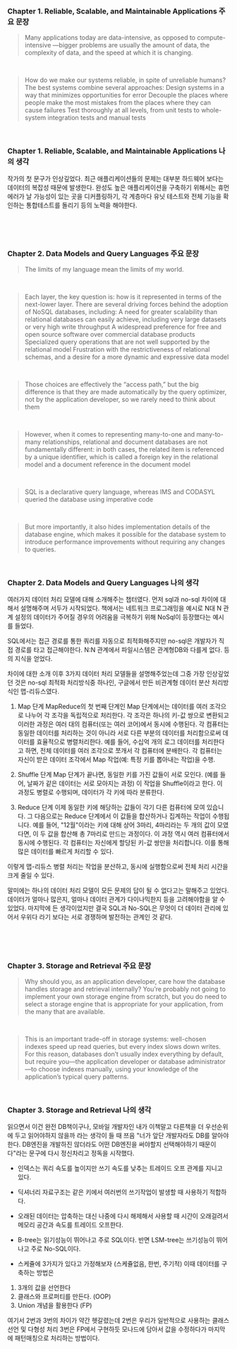 ### Chapter 1. Reliable, Scalable, and Maintainable Applications 주요 문장
 
>Many applications today are data-intensive, as opposed to compute-intensive —bigger problems are usually the amount of data, the complexity of data, and the speed at which it is changing.

<br/>

>How do we make our systems reliable, in spite of unreliable humans? The best systems combine several approaches: Design systems in a way that minimizes opportunities for error Decouple the places where people make the most mistakes from the places where they can cause failures Test thoroughly at all levels, from unit tests to whole-system integration tests and manual tests
 
 <br/>
 
### Chapter 1. Reliable, Scalable, and Maintainable Applications 나의 생각

작가의 첫 문구가 인상깊었다. 최근 애플리케이션들의 문제는 대부분 하드웨어 보다는 데이터의 복잡성 때문에 발생한다. 완성도 높은 애플리케이션을 구축하기 위해서는 휴먼에러가 날 가능성이 있는 곳을 디커플링하기, 각 계층마다 유닛 테스트와 전체 기능을 확인하는 통합테스트를 돌리기 등의 노력을 해야한다.

<br/>
<br/>

#

### Chapter 2. Data Models and Query Languages 주요 문장

> The limits of my language mean the limits of my world.

<br/>

>Each layer, the key question is: how is it represented in terms of the next-lower layer. There are several driving forces behind the adoption of NoSQL databases, including: A need for greater scalability than relational databases can easily achieve, including very large datasets or very high write throughput A widespread preference for free and open source software over commercial database products Specialized query operations that are not well supported by the relational model Frustration with the restrictiveness of relational schemas, and a desire for a more dynamic and expressive data model

<br/>

>Those choices are effectively the “access path,” but the big difference is that they are made automatically by the query optimizer, not by the application developer, so we rarely need to think about them

<br/>

>However, when it comes to representing many-to-one and many-to-many relationships, relational and document databases are not fundamentally different: in both cases, the related item is referenced by a unique identifier, which is called a foreign key in the relational model and a document reference in the document model

<br/>
 
>SQL is a declarative query language, whereas IMS and CODASYL queried the database using imperative code

<br/>

>But more importantly, it also hides implementation details of the database engine, which makes it possible for the database system to introduce performance improvements without requiring any changes to queries.

<br/>

### Chapter 2. Data Models and Query Languages 나의 생각

여러가지 데이터 처리 모델에 대해 소개해주는 챕터였다. 먼저 sql과 no-sql 차이에 대해서 설명해주며 서두가 시작되었다. 책에서는 네트워크 프로그래밍을 예시로 N대 N 관계 설정의 데이터가 주어질 경우의 어려움을 극복하기 위해 NoSql이 등장했다는 예시를 들었다. 
 
SQL에서는 접근 경로를 통한 쿼리를 자동으로 최적화해주지만 no-sql은 개발자가 직접 경로를 타고 접근해야한다. N:N 관계에서 파일시스템은 관계형DB와 다를게 없다. 등의 지식을 얻었다.
 
차이에 대한 소개 이후 3가지 데이터 처리 모델들을 설명해주었는데 그중 가장 인상깊었던 것은 no-sql 최적화 처리방식중 하나인, 구글에서 만든 비관계형 데이터 분산 처리방식인 맵-리듀스였다.
 
1. Map 단계
MapReduce의 첫 번째 단계인 Map 단계에서는 데이터를 여러 조각으로 나누어 각 조각을 독립적으로 처리한다. 각 조각은 하나의 키-값 쌍으로 변환되고 이러한 과정은 여러 대의 컴퓨터(또는 여러 코어)에서 동시에 수행된다. 각 컴퓨터는 동일한 데이터를 처리하는 것이 아니라 서로 다른 부분의 데이터를 처리함으로써 데이터를 효율적으로 병렬처리한다. 예를 들어, 수십억 개의 로그 데이터를 처리한다고 하면, 전체 데이터를 여러 조각으로 쪼개서 각 컴퓨터에 분배한다. 각 컴퓨터는 자신이 받은 데이터 조각에서 Map 작업(예: 특정 키를 뽑아내는 작업)을 수행.
 
3. Shuffle 단계
Map 단계가 끝나면, 동일한 키를 가진 값들이 서로 모인다. (예를 들어, 날짜가 같은 데이터는 서로 모아지는 과정) 이 작업을 Shuffle이라고 한다. 이 과정도 병렬로 수행되며, 데이터가 각 키에 따라 분류한다.
 
4. Reduce 단계
이제 동일한 키에 해당하는 값들이 각기 다른 컴퓨터에 모여 있습니다. 그 다음으로는 Reduce 단계에서 이 값들을 합산하거나 집계하는 작업이 수행됩니다. 예를 들어, "12월"이라는 키에 대해 상어 3마리, 4마리라는 두 개의 값이 모였다면, 이 두 값을 합산해 총 7마리로 만드는 과정이다. 이 과정 역시 여러 컴퓨터에서 동시에 수행된다. 각 컴퓨터는 자신에게 할당된 키-값 쌍만을 처리합니다. 이를 통해 많은 데이터를 빠르게 처리할 수 있다.


이렇게 맵-리듀스 병렬 처리는 작업을 분산하고, 동시에 실행함으로써 전체 처리 시간을 크게 줄일 수 있다.
 
말미에는 하나의 데이터 처리 모델이 모든 문제의 답이 될 수 없다고는 말해주고 있었다. 데이터가 얼마나 많은지, 얼마나 데이터 관계가 다이나믹한지 등을 고려해야함을 알 수 있었다. 마지막에 든 생각이었지만 결국 SQL과 No-SQL은 무엇이 더 데이터 관리에 있어서 우위다 라기 보다는 서로 경쟁하며 발전하는 관계인 것 같다. 

<br/>
<br/>

#

### Chapter 3. Storage and Retrieval 주요 문장

>Why should you, as an application developer, care how the database handles storage and retrieval internally? You’re probably not going to implement your own storage engine from scratch, but you do need to select a storage engine that is appropriate for your application, from the many that are available.

<br/>

>This is an important trade-off in storage systems: well-chosen indexes speed up read queries, but every index slows down writes. For this reason, databases don’t usually index everything by default, but require you—the application developer or database administrator—to choose indexes manually, using your knowledge of the application’s typical query patterns. 
 
 <br/>
 
### Chapter 3. Storage and Retrieval 나의 생각

읽으면서 이건 완전 DB책이구나, 모바일 개발자인 내가 이책말고 다른책을 더 우선순위에 두고 읽어야하지 않을까 라는 생각이 들 때 쯔음 "너가 앞단 개발자라도 DB를 알아야한다. DB엔진을 개발하진 않더라도 어떤 DB엔진을 써야할지 선택해야하기 때문이다"라는 문구에 다시 정신차리고 정독을 시작했다.
 
- 인덱스는 쿼리 속도를 높이지만 쓰기 속도를 낮추는 트레이드 오프 관계를 지니고 있다. 
 
- 딕셔너리 자료구조는 같은 키에서 여러번의 쓰기작업이 발생할 때 사용하기 적합하다.
 
- 오래된 데이터는 압축하는 대신 나중에 다시 해제해서 사용할 때 시간이 오래걸려서 메모리 공간과 속도를 트레이드 오프한다.

- B-tree는 읽기성능이 뛰어나고 주로 SQL이다. 반면 LSM-tree는 쓰기성능이 뛰어나고 주로 No-SQL이다.
 
- 스케쥴에 3가지가 있다고 가정해보자 (스케쥴없음, 한번, 주기적) 이때 데이터를 구축하는 방법은
1. 3개의 값을 선언한다
2. 클래스와 프로퍼티를 만든다. (OOP)
3. Union 개념을 활용한다 (FP) 
 
여기서 2번과 3번의 차이가 약간 헷갈렸는데 2번은 우리가 일반적으로 사용하는 클래스 선언 및 다형성 처리 3번은 FP에서 구현하듯 모나드에 담아서 값을 수정하다가 마지막에 패턴매칭으로 처리하는 방법이다.
